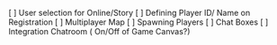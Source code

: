 [ ] User selection for Online/Story
[ ] Defining Player ID/ Name on Registration
[ ] Multiplayer Map
[ ] Spawning Players
[ ] Chat Boxes
[ ] Integration Chatroom ( On/Off of Game Canvas?)
